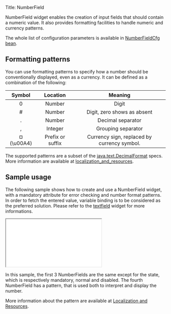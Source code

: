 Title: NumberField


NumberField widget enables the creation of input fields that should contain a numeric value. It also provides formatting facilities to handle numeric and currency patterns.

<script src='%SNIPPETS_SERVER_URL%/snippets/github.com/ariatemplates/documentation-code/snippets/widgets/numberfield/Snippet.tpl?tag=wgtNumberField&lang=at&outdent=true'></script>

The whole list of configuration parameters is available in [NumberFieldCfg bean](http://ariatemplates.com/api/#aria.widgets.CfgBeans:NumberFieldCfg).

## Formatting patterns

You can use formatting patterns to specify how a number should be conventionally displayed, even as a currency. It can be defined as a combination of the following:

<table style="width:100%; text-align:center;">
  <thead>
    <tr>
      <th style="border-bottom: 1px solid black">Symbol</th>
      <th style="border-bottom: 1px solid black">Location</th>
      <th style="border-bottom: 1px solid black">Meaning</th>
    </tr>
  </thead>
  <tbody>
    <tr>
      <td>0</td>
      <td>Number</td>
      <td>Digit</td>
    </tr>
    <tr>
      <td>#</td>
      <td>Number</td>
      <td>Digit, zero shows as absent</td>
    </tr>
    <tr>
      <td>.</td>
      <td>Number</td>
      <td>Decimal separator</td>
    </tr>
    <tr>
      <td>,</td>
      <td>Integer</td>
      <td>Grouping separator</td>
    </tr>
    <tr>
      <td>¤ (\u00A4)</td>
      <td>Prefix or suffix</td>
      <td>Currency sign, replaced by currency symbol.</td>
    </tr>
  </tbody>
</table>

The supported patterns are a subset of the [java.text.DecimalFormat](http://download.oracle.com/javase/1.4.2/docs/api/java/text/DecimalFormat.html) specs.
More information are available at [localization_and_resources](localization_and_resources).

## Sample usage

The following sample shows how to create and use a NumberField widget, with a mandatory attribute for error checking and number format patterns.
In order to fetch the entered value, variable binding is to be considered as the preferred solution. Please refer to the [textfield](textfield) widget for more informations.

<iframe class='samples' src='%SNIPPETS_SERVER_URL%/samples/github.com/ariatemplates/documentation-code/samples/widgets/numberfield/' ></iframe>

In this sample, the first 3 NumberFields are the same except for the state, which is respectively mandatory, normal and disabled.
The fourth NumberField has a pattern, that is used both to interpret and display the number.

More information about the pattern are available at [Localization and Resources](localization_and_resources).